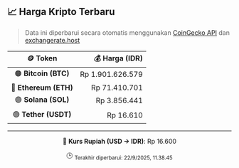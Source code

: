 

<!-- HARGA_KRIPTO -->
## 📈 Harga Kripto Terbaru

> Data ini diperbarui secara otomatis menggunakan [CoinGecko API](https://www.coingecko.com/) dan [exchangerate.host](https://exchangerate.host/)

<div align="center">

| 🪙 Token | 💰 Harga (IDR) |
|:------:|---------------:|
| 🟠 **Bitcoin (BTC)**   | Rp 1.901.626.579 |
| 🔵 **Ethereum (ETH)**  | Rp 71.410.701 |
| 🟣 **Solana (SOL)**    | Rp 3.856.441 |
| 🟢 **Tether (USDT)**   | Rp 16.610 |

---

💱 **Kurs Rupiah (USD → IDR)**: Rp 16.600

🕒 <sub>Terakhir diperbarui: 22/9/2025, 11.38.45</sub>

</div>
<!-- /HARGA_KRIPTO -->